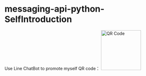 # messaging-api-python-SelfIntroduction
Use Line ChatBot to promote myself
QR code：
<img width="131" alt="QR Code" src="https://user-images.githubusercontent.com/80137552/110903727-d89a4080-8342-11eb-96b2-770a75ed1dd8.png">
